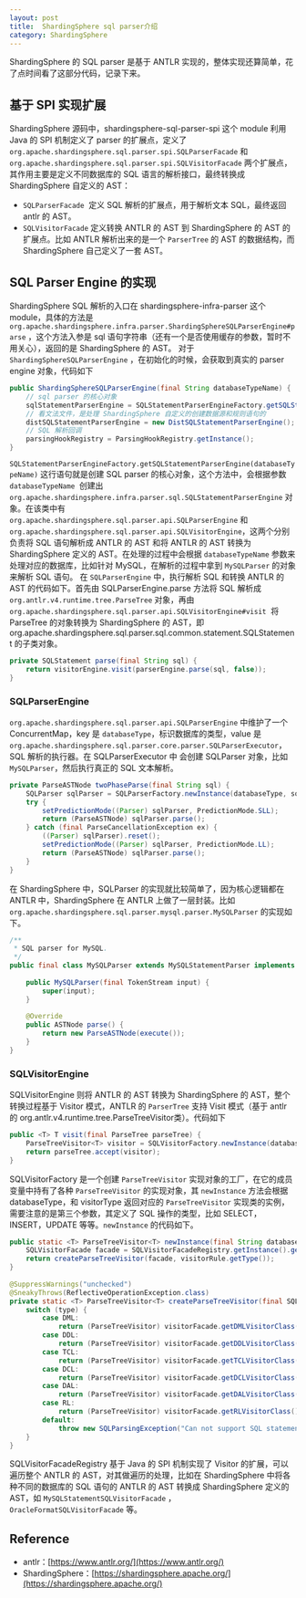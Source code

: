 ```yaml
---
layout: post
title:  ShardingSphere sql parser介绍
category: ShardingSphere
---
```



ShardingSphere 的 SQL parser 是基于 ANTLR 实现的，整体实现还算简单，花了点时间看了这部分代码，记录下来。

## 基于 SPI 实现扩展
ShardingSphere 源码中，shardingsphere-sql-parser-spi 这个 module 利用 Java 的 SPI 机制定义了 parser 的扩展点，定义了 `org.apache.shardingsphere.sql.parser.spi.SQLParserFacade` 和 `org.apache.shardingsphere.sql.parser.spi.SQLVisitorFacade` 两个扩展点，其作用主要是定义不同数据库的 SQL 语言的解析接口，最终转换成 ShardingSphere 自定义的 AST：


- `SQLParserFacade`  定义 SQL 解析的扩展点，用于解析文本 SQL，最终返回 antlr 的 AST。
- `SQLVisitorFacade` 定义转换 ANTLR 的 AST 到 ShardingSphere 的 AST 的扩展点。比如 ANTLR 解析出来的是一个 `ParserTree` 的 AST 的数据结构，而 ShardingSphere 自己定义了一套 AST。



## SQL Parser Engine 的实现
ShardingSphere SQL 解析的入口在 shardingsphere-infra-parser 这个 module，具体的方法是 `org.apache.shardingsphere.infra.parser.ShardingSphereSQLParserEngine#parse` ，这个方法入参是 sql 语句字符串（还有一个是否使用缓存的参数，暂时不用关心），返回的是 ShardingSphere 的 AST。
对于 `ShardingSphereSQLParserEngine` ，在初始化的时候，会获取到真实的 parser engine 对象，代码如下
```java
public ShardingSphereSQLParserEngine(final String databaseTypeName) {
    // sql parser 的核心对象
	sqlStatementParserEngine = SQLStatementParserEngineFactory.getSQLStatementParserEngine(databaseTypeName);
    // 看文法文件，是处理 ShardingSphere 自定义的创建数据源和规则语句的
    distSQLStatementParserEngine = new DistSQLStatementParserEngine();
    // SQL 解析回调
    parsingHookRegistry = ParsingHookRegistry.getInstance();
}
```
`SQLStatementParserEngineFactory.getSQLStatementParserEngine(databaseTypeName)` 这行语句就是创建 SQL parser 的核心对象，这个方法中，会根据参数  `databaseTypeName`  创建出 `org.apache.shardingsphere.infra.parser.sql.SQLStatementParserEngine` 对象。在该类中有 `org.apache.shardingsphere.sql.parser.api.SQLParserEngine` 和 `org.apache.shardingsphere.sql.parser.api.SQLVisitorEngine`，这两个分别负责将 SQL 语句解析成 ANTLR 的 AST 和将 ANTLR 的 AST 转换为 ShardingSphere 定义的 AST。在处理的过程中会根据 `databaseTypeName` 参数来处理对应的数据库，比如针对 MySQL，在解析的过程中拿到 `MySQLParser` 的对象来解析 SQL 语句。
在 `SQLParserEngine` 中，执行解析 SQL 和转换 ANTLR 的 AST 的代码如下。首先由 SQLParserEngine.parse 方法将 SQL 解析成 `org.antlr.v4.runtime.tree.ParseTree`  对象，再由 `org.apache.shardingsphere.sql.parser.api.SQLVisitorEngine#visit`  将 ParseTree 的对象转换为 ShardingSphere 的 AST，即 org.apache.shardingsphere.sql.parser.sql.common.statement.SQLStatement 的子类对象。
```java
private SQLStatement parse(final String sql) {
	return visitorEngine.visit(parserEngine.parse(sql, false));
}
```
### SQLParserEngine
`org.apache.shardingsphere.sql.parser.api.SQLParserEngine` 中维护了一个 ConcurrentMap，key 是 
`databaseType`，标识数据库的类型，value  是 `org.apache.shardingsphere.sql.parser.core.parser.SQLParserExecutor`，SQL 解析的执行器。在 SQLParserExecutor 中 会创建 SQLParser 对象，比如 `MySQLParser`，然后执行真正的 SQL 文本解析。
```java
private ParseASTNode twoPhaseParse(final String sql) {
    SQLParser sqlParser = SQLParserFactory.newInstance(databaseType, sql);
    try {
        setPredictionMode((Parser) sqlParser, PredictionMode.SLL);
        return (ParseASTNode) sqlParser.parse();
    } catch (final ParseCancellationException ex) {
        ((Parser) sqlParser).reset();
        setPredictionMode((Parser) sqlParser, PredictionMode.LL);
        return (ParseASTNode) sqlParser.parse();
    }
}
```
在 ShardingSphere 中，SQLParser 的实现就比较简单了，因为核心逻辑都在 ANTLR 中，ShardingSphere 在 ANTLR 上做了一层封装。比如 `org.apache.shardingsphere.sql.parser.mysql.parser.MySQLParser` 的实现如下。
```java
/**
 * SQL parser for MySQL.
 */
public final class MySQLParser extends MySQLStatementParser implements SQLParser {
    
    public MySQLParser(final TokenStream input) {
        super(input);
    }
    
    @Override
    public ASTNode parse() {
        return new ParseASTNode(execute());
    }
}
```
### SQLVisitorEngine
SQLVisitorEngine 则将 ANTLR 的 AST 转换为 ShardingSphere 的 AST，整个转换过程基于 Visitor 模式，ANTLR 的 `ParserTree` 支持 Visit 模式（基于 antlr 的 org.antlr.v4.runtime.tree.ParseTreeVisitor类）。代码如下
```java
public <T> T visit(final ParseTree parseTree) {
    ParseTreeVisitor<T> visitor = SQLVisitorFactory.newInstance(databaseType, visitorType, SQLVisitorRule.valueOf(parseTree.getClass()));
    return parseTree.accept(visitor);
}
```
SQLVisitorFactory 是一个创建 `ParseTreeVisitor` 实现对象的工厂，在它的成员变量中持有了各种 `ParseTreeVisitor` 的实现对象，其 `newInstance` 方法会根据 databaseType，和 visitorType 返回对应的 `ParseTreeVisitor` 实现类的实例，需要注意的是第三个参数，其定义了 SQL 操作的类型，比如 SELECT，INSERT，UPDATE 等等。`newInstance` 的代码如下。
```java
public static <T> ParseTreeVisitor<T> newInstance(final String databaseType, final String visitorType, final SQLVisitorRule visitorRule) {
    SQLVisitorFacade facade = SQLVisitorFacadeRegistry.getInstance().getSQLVisitorFacade(databaseType, visitorType);
    return createParseTreeVisitor(facade, visitorRule.getType());
}
    
@SuppressWarnings("unchecked")
@SneakyThrows(ReflectiveOperationException.class)
private static <T> ParseTreeVisitor<T> createParseTreeVisitor(final SQLVisitorFacade visitorFacade, final SQLStatementType type) {
    switch (type) {
        case DML:
            return (ParseTreeVisitor) visitorFacade.getDMLVisitorClass().getConstructor().newInstance();
        case DDL:
            return (ParseTreeVisitor) visitorFacade.getDDLVisitorClass().getConstructor().newInstance();
        case TCL:
            return (ParseTreeVisitor) visitorFacade.getTCLVisitorClass().getConstructor().newInstance();
        case DCL:
            return (ParseTreeVisitor) visitorFacade.getDCLVisitorClass().getConstructor().newInstance();
        case DAL:
            return (ParseTreeVisitor) visitorFacade.getDALVisitorClass().getConstructor().newInstance();
        case RL:
            return (ParseTreeVisitor) visitorFacade.getRLVisitorClass().getConstructor().newInstance();
        default:
            throw new SQLParsingException("Can not support SQL statement type: `%s`", type);
    }
}
```
SQLVisitorFacadeRegistry 基于 Java 的 SPI 机制实现了 Visitor 的扩展，可以遍历整个 ANTLR 的 AST，对其做遍历的处理，比如在 ShardingSphere 中将各种不同的数据库的 SQL 语句的 ANTLR 的 AST 转换成 ShardingSphere 定义的 AST，如 `MySQLStatementSQLVisitorFacade` ，`OracleFormatSQLVisitorFacade` 等。


## Reference
 
* antlr：[https://www.antlr.org/](https://www.antlr.org/)
* ShardingSphere：[https://shardingsphere.apache.org/](https://shardingsphere.apache.org/)
